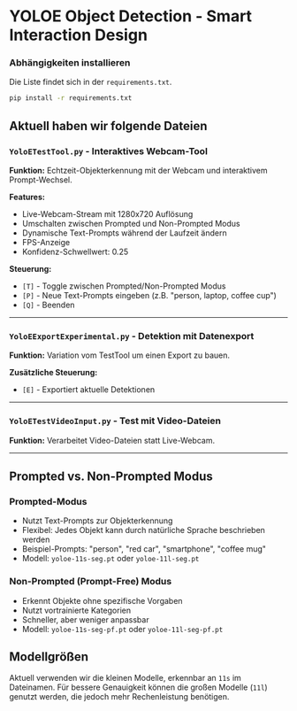 # YOLOE Object Detection - Smart Interaction Design

### Abhängigkeiten installieren
Die Liste findet sich in der `requirements.txt`.
```bash
pip install -r requirements.txt
```
## Aktuell haben wir folgende Dateien
### `YoloETestTool.py` - Interaktives Webcam-Tool

**Funktion:** Echtzeit-Objekterkennung mit der Webcam und interaktivem Prompt-Wechsel.

**Features:**
- Live-Webcam-Stream mit 1280x720 Auflösung
- Umschalten zwischen Prompted und Non-Prompted Modus
- Dynamische Text-Prompts während der Laufzeit ändern
- FPS-Anzeige
- Konfidenz-Schwellwert: 0.25

**Steuerung:**
- `[T]` - Toggle zwischen Prompted/Non-Prompted Modus
- `[P]` - Neue Text-Prompts eingeben (z.B. "person, laptop, coffee cup")
- `[Q]` - Beenden

---

### `YoloEExportExperimental.py` - Detektion mit Datenexport

**Funktion:** Variation vom TestTool um einen Export zu bauen.

**Zusätzliche Steuerung:**
- `[E]` - Exportiert aktuelle Detektionen

---

### `YoloETestVideoInput.py` - Test mit Video-Dateien

**Funktion:** Verarbeitet Video-Dateien statt Live-Webcam.

---

## Prompted vs. Non-Prompted Modus    
### Prompted-Modus
- Nutzt Text-Prompts zur Objekterkennung
- Flexibel: Jedes Objekt kann durch natürliche Sprache beschrieben werden
- Beispiel-Prompts: "person", "red car", "smartphone", "coffee mug"
- Modell: `yoloe-11s-seg.pt` oder `yoloe-11l-seg.pt`

### Non-Prompted (Prompt-Free) Modus
- Erkennt Objekte ohne spezifische Vorgaben
- Nutzt vortrainierte Kategorien
- Schneller, aber weniger anpassbar
- Modell: `yoloe-11s-seg-pf.pt` oder `yoloe-11l-seg-pf.pt`

## Modellgrößen
Aktuell verwenden wir die kleinen Modelle, erkennbar an `11s` im Dateinamen. Für bessere Genauigkeit können die großen Modelle (`11l`) genutzt werden, die jedoch mehr Rechenleistung benötigen.



